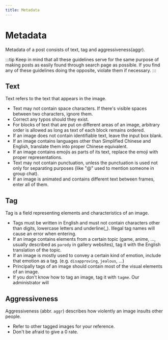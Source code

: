 ```yaml
---
title: Metadata
---
```


# Metadata

Metadata of a post consists of text, tag and aggressiveness(aggr).  

:::tip
Keep in mind that all these guidelines serve for the same purpose of making posts as easily found through search page as possible. If you find any of these guidelines doing the opposite, violate them if necessary.
:::

## Text

Text refers to the text that appears in the image.  

- Text may not contain space characters. If there's visible spaces between two characters, ignore them.
- Correct any typos should they exist.
- For blocks of text that are put on different areas of an image, arbitrary order is allowed as long as text of each block remains ordered.
- If an image does not contain identifiable text, leave the input box blank.
- If an image contains languages other than Simplified Chinese and English, translate them into proper Chinese equivalent.
- If an image contains emojis as parts of its text, replace the emoji with proper representations.
- Text may not contain punctuation, unless the punctuation is used not only for separating purposes (like "@" used to mention someone in group chat).
- If an image is animated and contains different text between frames, enter all of them.

## Tag

Tag is a field representing elements and characteristics of an image.  

- Tags must be written in English and must not contain characters other than digits, lowercase letters and underline(_). Illegal tag names will cause an error when entering.
- If an image contains elements from a certain topic (game, anime, ..., usually described as `parody` in gallery websites), tag it with the English translation of the topic.
- If an image is mostly used to convey a certain kind of emotion, include that emotion as a tag. (e.g. `disapproving`, `jealous`, ...)
- Principally tags of an image should contain most of the visual elements of an image.  
- If you don't know how to tag an image, tag it with `tagme`. Our administrator will 

## Aggressiveness

Aggressiveness (abbr. `aggr`) describes how violently an image insults other people. 

- Refer to other tagged images for your reference.
- Don't be afraid to give a 0 rate.